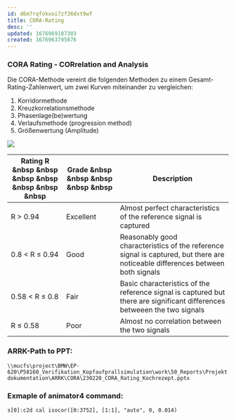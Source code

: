 ```yaml
---
id: d6m7rqfokxoi7zf36dxt9wf
title: CORA-Rating
desc: ''
updated: 1676969187303
created: 1676963795876
---
```

### CORA Rating - CORrelation and Analysis
Die CORA-Methode vereint die folgenden Methoden zu einem Gesamt-Rating-Zahlenwert, um zwei Kurven miteinander zu vergleichen:

1. Korridormethode
2. Kreuzkorrelationsmethode
3. Phasenlage(be)wertung
4. Verlaufsmethode (progression method)
5. Größenwertung (Amplitude)

![](/assets/images/2023-02-21-08-18-19.png)


Rating R &nbsp &nbsp &nbsp &nbsp &nbsp &nbsp &nbsp|		Grade &nbsp &nbsp &nbsp &nbsp &nbsp|		Description 
---------|----------|---------
R > 0.94|		Excellent|	Almost perfect characteristics of the reference signal is captured
0.8 < R ≤ 0.94|		Good|		Reasonably good characteristics of the reference signal is captured, but there are noticeable differences between both signals
0.58 < R ≤ 0.8|		Fair|		Basic characteristics of the reference signal is captured but there are significant differences betweeen the two signals
 R ≤ 0.58|		Poor|		Almost no correlation between the two signals

### ARRK-Path to PPT:
```\\mucfs\project\BMW\EP-620\P58160_Verifikation_Kopfaufprallsimulation\work\50_Reports\Projektdokumentation\ARRK\CORA\230220_CORA_Rating_Kochrezept.pptx```

### Exmaple of animator4 command:
```s[0]:c2d cal isocor([0:3752], [1:1], "auto", 0, 0.014)```